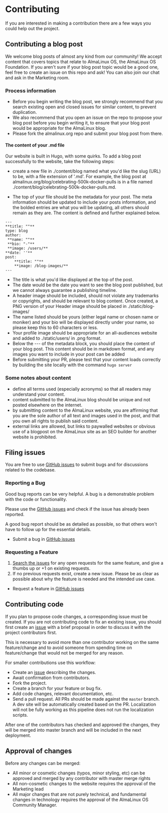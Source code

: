 # Contributing

If you are interested in making a contribution there are a few ways you could help out the project.

## Contributing a blog post

We welcome blog posts of almost any kind from our community! We accept content that covers topics that relate to AlmaLinux OS, the AlmaLinux OS Foundation. If you aren't sure if your blog post topic would be a good one, feel free to create an issue on this repo and ask! You can also join our chat and ask in the Marketing room. 

### Process information

- Before you begin writing the blog post, we strongly recommend that you search existing open and closed issues for similar content, to prevent duplication. 
- We also recommend that you open an issue on the repo to propose your blog post before you begin writing it, to ensure that your blog post would be appropriate for the AlmaLinux blog.
- Please fork the almalinux.org repo and submit your blog post from there. 

#### The content of your .md file

Our website is built in Hugo, with some quirks. To add a blog post successfully to the website, take the following steps:

- create a new file in ./content/blog named what you'd like the slug (URL) to be, with a file extension of '.md'. For example, the blog post at almalinux.org/blog/celebrating-500k-docker-pulls is in a file named ./content/blog/celebrating-500k-docker-pulls.md.

- The top of your file should be the metadata for your post. The meta information should be updated to include your posts information, and the bolded entries are what you will be updating, all others should remain as they are. The content is defined and further explained below.

```
---
**title: ""**
type: blog
author: 
 **name: ""**
 **bio: "-"**
 **image: /users/**
**date: ''**
post:
	**title: ""**
	**image: /blog-images/**
---
```

- The title is what you'd like displayed at the top of the post.
- The date would be the date you want to see the blog post published, but we cannot always guarantee a publishing timeline. 
- A header image should be included, should not violate any trademarks or copyrights, and should be relevant to blog content. Once created, a PNG version of your Header image should be placed in ./static/blog-images/
- The name listed should be yours (either legal name or chosen name or moniker) and your bio will be displayed directly under your name, so please keep this to 60 characters or less. 
- Your profile image should be appropriate for an all-audiences website and added to ./static/users/ in .png format.
- Below the --- of the metadata block, you should place the content of your blog post. This content should be in markdown format, and any images you want to include in your post can be added 
- Before submitting your PR, please test that your content loads correctly by building the site locally with the command `hugo server`


### Some notes about content

- define all terms used (especially acronyms) so that all readers may understand your content. 
- content submitted to the AlmaLinux blog should be unique and not posted elsewhere on the internet.
- by submitting content to the AlmaLinux website, you are affirming that you are the sole author of all text and images used in the post, and that you own all rights to publish said content.
- external links are allowed, but links to paywalled websites or obvious use of a blogpost on the AlmaLinux site as an SEO builder for another website is prohibited.

## Filing issues

You are free to use [GitHub issues](https://github.com/AlmaLinux/almalinux.org/issues) to submit bugs and for discussions related to the codebase.

### Reporting a Bug

Good bug reports can be very helpful. A bug is a demonstrable problem with the code or functionality.

Please use the [GitHub issues](https://github.com/AlmaLinux/almalinux.org/issues) and check if the issue has already been reported.

A good bug report should be as detailed as possible, so that others won't have to follow up for the essential details.

- Submit a bug in [GitHub issues](https://github.com/AlmaLinux/almalinux.org/issues)

### Requesting a Feature

1. [Search the issues](https://github.com/AlmaLinux/almalinux.org/issues) for any open requests for the same feature, and give a thumbs up or +1 on existing requests.
1. If no previous requests exist, create a new issue. Please be as clear as possible about why the feature is needed and the intended use case.

- Request a feature in [GitHub issues](https://github.com/AlmaLinux/almalinux.org/issues)

## Contributing code

If you plan to propose code changes, a corresponding issue must be created. If you are not contributing code to fix an existing issue, you should first create an [issue](https://github.com/AlmaLinux/almalinux.org/issues) with a brief proposal in order to discuss it with the project contributors first.

This is necessary to avoid more than one contributor working on the same feature/change and to avoid someone from spending time on feature/change that would not be merged for any reason.

For smaller contributions use this workflow:

* Create an [issue](https://github.com/AlmaLinux/almalinux.org/issues) describing the changes.
* Await confirmation from contributors.
* Fork the project.
* Create a branch for your feature or bug fix.
* Add code changes, relevant documentation, etc.
* Send a pull request.  All PRs should be made against the `master` branch.  A dev site will be automatically created based on the PR.  Localization will not be fully working as this pipeline does not run the localization scripts.

After one of the contributors has checked and approved the changes, they will be merged into master branch and will be included in the next deployment.

## Approval of changes

Before any changes can be merged:

- All minor or cosmetic changes (typos, minor styling, etc) can be approved and merged by any contributor with master merge rights
- All non-cosmetic changes to the website requires the approval of the Marketing lead
- All major changes that are not purely technical, and fundamental changes in technology requires the approval of the AlmaLinux OS Community Manager.
